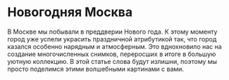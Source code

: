 # Новогодняя Москва

В Москве мы побывали в преддверии Нового года. К этому моменту город уже успели украсить праздничной атрибутикой так, что город казался особенно нарядным и атмосферным. Это вднохновило нас на создание многочисленных снимков, переросших в итоге в большую уютную коллекцию. В этой статье слова будут излишни, поэтому мы просто поделимся этими волшебными картинами с вами.

